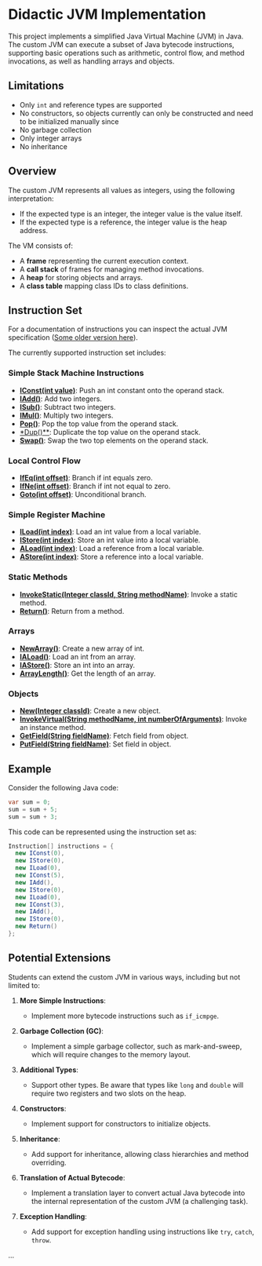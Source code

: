 # Didactic JVM Implementation

This project implements a simplified Java Virtual Machine (JVM) in Java. 
The custom JVM can execute a subset of Java bytecode instructions, supporting basic operations 
such as arithmetic, control flow, and method invocations, as well as handling arrays and objects.

## Limitations

- Only `int` and reference types are supported
- No constructors, so objects currently can only be constructed and need to be initialized manually since
- No garbage collection
- Only integer arrays
- No inheritance

## Overview

The custom JVM represents all values as integers, using the following interpretation:
- If the expected type is an integer, the integer value is the value itself.
- If the expected type is a reference, the integer value is the heap address.

The VM consists of:
- A **frame** representing the current execution context.
- A **call stack** of frames for managing method invocations.
- A **heap** for storing objects and arrays.
- A **class table** mapping class IDs to class definitions.

## Instruction Set

For a documentation of instructions you can inspect the actual JVM specification ([Some older version here](https://docs.oracle.com/javase/specs/jvms/se7/html/jvms-6.html#jvms-6.5)).

The currently supported instruction set includes:

### Simple Stack Machine Instructions
- [**IConst(int value)**](https://docs.oracle.com/javase/specs/jvms/se7/html/jvms-6.html#jvms-6.5.iconst_i): Push an int constant onto the operand stack.
- [**IAdd()**](https://docs.oracle.com/javase/specs/jvms/se7/html/jvms-6.html#jvms-6.5.iadd): Add two integers.
- [**ISub()**](https://docs.oracle.com/javase/specs/jvms/se7/html/jvms-6.html#jvms-6.5.isub): Subtract two integers.
- [**IMul()**](https://docs.oracle.com/javase/specs/jvms/se7/html/jvms-6.html#jvms-6.5.imul): Multiply two integers.
- [**Pop()**](https://docs.oracle.com/javase/specs/jvms/se7/html/jvms-6.html#jvms-6.5.pop): Pop the top value from the operand stack.
- [*Dup()**](https://docs.oracle.com/javase/specs/jvms/se7/html/jvms-6.html#jvms-6.5.dup): Duplicate the top value on the operand stack.
- [**Swap()**](https://docs.oracle.com/javase/specs/jvms/se7/html/jvms-6.html#jvms-6.5.swap): Swap the two top elements on the operand stack.

### Local Control Flow
- [**IfEq(int offset)**](https://docs.oracle.com/javase/specs/jvms/se7/html/jvms-6.html#jvms-6.5.if_icmp_cond): Branch if int equals zero.
- [**IfNe(int offset)**](https://docs.oracle.com/javase/specs/jvms/se7/html/jvms-6.html#jvms-6.5.if_icmp_cond): Branch if int not equal to zero.
- [**Goto(int offset)**](https://docs.oracle.com/javase/specs/jvms/se7/html/jvms-6.html#jvms-6.5.goto): Unconditional branch.

### Simple Register Machine
- [**ILoad(int index)**](https://docs.oracle.com/javase/specs/jvms/se7/html/jvms-6.html#jvms-6.5.iload): Load an int value from a local variable.
- [**IStore(int index)**](https://docs.oracle.com/javase/specs/jvms/se7/html/jvms-6.html#jvms-6.5.istore): Store an int value into a local variable.
- [**ALoad(int index)**](https://docs.oracle.com/javase/specs/jvms/se7/html/jvms-6.html#jvms-6.5.aload): Load a reference from a local variable.
- [**AStore(int index)**](https://docs.oracle.com/javase/specs/jvms/se7/html/jvms-6.html#jvms-6.5.astore): Store a reference into a local variable.

### Static Methods
- [**InvokeStatic(Integer classId, String methodName)**](https://docs.oracle.com/javase/specs/jvms/se7/html/jvms-6.html#jvms-6.5.invokestatic): Invoke a static method.
- [**Return()**](https://docs.oracle.com/javase/specs/jvms/se7/html/jvms-6.html#jvms-6.5.return): Return from a method.

### Arrays
- [**NewArray()**](https://docs.oracle.com/javase/specs/jvms/se7/html/jvms-6.html#jvms-6.5.newarray): Create a new array of int.
- [**IALoad()**](https://docs.oracle.com/javase/specs/jvms/se7/html/jvms-6.html#jvms-6.5.iaload): Load an int from an array.
- [**IAStore()**](https://docs.oracle.com/javase/specs/jvms/se7/html/jvms-6.html#jvms-6.5.iastore): Store an int into an array.
- [**ArrayLength()**](https://docs.oracle.com/javase/specs/jvms/se7/html/jvms-6.html#jvms-6.5.arraylength): Get the length of an array.

### Objects
- [**New(Integer classId)**](https://docs.oracle.com/javase/specs/jvms/se7/html/jvms-6.html#jvms-6.5.new): Create a new object.
- [**InvokeVirtual(String methodName, int numberOfArguments)**](https://docs.oracle.com/javase/specs/jvms/se7/html/jvms-6.html#jvms-6.5.invokevirtual): Invoke an instance method.
- [**GetField(String fieldName)**](https://docs.oracle.com/javase/specs/jvms/se7/html/jvms-6.html#jvms-6.5.getfield): Fetch field from object.
- [**PutField(String fieldName)**](https://docs.oracle.com/javase/specs/jvms/se7/html/jvms-6.html#jvms-6.5.putfield): Set field in object.

## Example

Consider the following Java code:

```java
var sum = 0;
sum = sum + 5;
sum = sum + 3;
```

This code can be represented using the instruction set as:

```java
Instruction[] instructions = {
  new IConst(0),
  new IStore(0),
  new ILoad(0),
  new IConst(5),
  new IAdd(),
  new IStore(0),
  new ILoad(0),
  new IConst(3),
  new IAdd(),
  new IStore(0),
  new Return()
};
```
## Potential Extensions

Students can extend the custom JVM in various ways, including but not limited to:

1. **More Simple Instructions**:
   - Implement more bytecode instructions such as `if_icmpge`.

2. **Garbage Collection (GC)**:
   - Implement a simple garbage collector, such as mark-and-sweep, which will require changes to the memory layout.

3. **Additional Types**:
   - Support other types. Be aware that types like `long` and `double` will require two registers and two slots on the heap.

4. **Constructors**:
   - Implement support for constructors to initialize objects.

5. **Inheritance**:
   - Add support for inheritance, allowing class hierarchies and method overriding.

6. **Translation of Actual Bytecode**:
   - Implement a translation layer to convert actual Java bytecode into the internal representation of the custom JVM (a challenging task).

7. **Exception Handling**:
   - Add support for exception handling using instructions like `try`, `catch`, `throw`.

...

